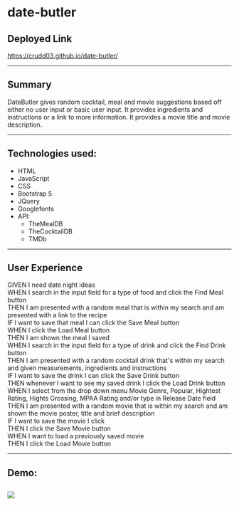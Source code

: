 # date-butler

## Deployed Link
https://crudd03.github.io/date-butler/

---

## Summary
DateButler gives random cocktail, meal and movie suggestions based off either no user input or basic user input.  It provides ingredients and instructions or a link to more information. It provides a movie title and movie description.

---

## Technologies used:
* HTML
* JavaScript
* CSS
* Bootstrap 5
* JQuery
*  Googlefonts
* API:
    * TheMealDB
    * TheCocktailDB
    * TMDb


---
## User Experience

GIVEN I need date night ideas<br>
WHEN I search in the input field for a type of food and click the Find Meal button<br>
THEN I am presented with a random meal that is within my search and am presented with a link to the recipe<br>
IF I want to save that meal I can click the Save Meal button<br>
WHEN I click the Load Meal button<br>
THEN I am shown the meal I saved<br>
WHEN I search in the input field for a type of drink and click the Find Drink button<br>
THEN I am presented with a random cocktail drink that's within my search and given measurements, ingredients and instructions<br>
IF I want to save the drink I can click the Save Drink button<br>
THEN whenever I want to see my saved drink I click the Load Drink button<br>
WHEN I select from the drop down menu Movie Genre, Popular, Hightest Rating, Hights Grossing, MPAA Rating and/or type in Release Date field<br>
THEN I am presented with a random movie that is within my search and am shown the movie poster, title and brief description<br>
IF I want to save the movie I click<br>
THEN I click the Save Movie button<br>
WHEN I want to load a previously saved movie<br>
THEN I click the Load Movie button<br>
 
---
## Demo:

![](assets/images/demo-date-butler.gif)
---

